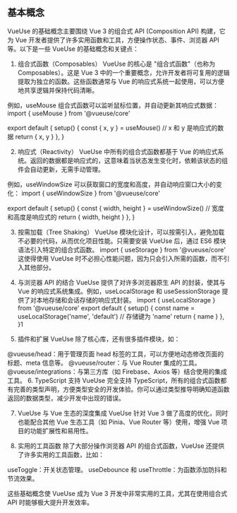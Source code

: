 ﻿## 基本概念
VueUse 的基础概念主要围绕 Vue 3 的组合式 API (Composition API) 构建，它为 Vue 开发者提供了许多实用函数和工具，方便操作状态、事件、浏览器 API 等。以下是一些 VueUse 的基础概念和关键点：

1. 组合式函数（Composables）
VueUse 的核心是 "组合式函数"（也称为 Composables）。这是 Vue 3 中的一个重要概念，允许开发者将可复用的逻辑提取为独立的函数。这些函数通常与 Vue 的响应式系统一起使用，可以方便地共享逻辑并保持代码清晰。

例如，useMouse 组合式函数可以监听鼠标位置，并自动更新其响应式数据：
import { useMouse } from '@vueuse/core'

export default {
  setup() {
    const { x, y } = useMouse()  // x 和 y 是响应式的数据
    return { x, y }
  },
}

2. 响应式（Reactivity）
VueUse 中所有的组合式函数都基于 Vue 的响应式系统。返回的数据都是响应式的，这意味着当状态发生变化时，依赖该状态的组件会自动更新，无需手动管理。

例如，useWindowSize 可以获取窗口的宽度和高度，并自动响应窗口大小的变化：
import { useWindowSize } from '@vueuse/core'

export default {
  setup() {
    const { width, height } = useWindowSize()  // 宽度和高度是响应式的
    return { width, height }
  },
}

3. 按需加载（Tree Shaking）
VueUse 模块化设计，可以按需引入，避免加载不必要的代码，从而优化项目性能。只需要安装 VueUse 后，通过 ES6 模块语法引入特定的组合式函数。
import { useStorage } from '@vueuse/core'
这使得使用 VueUse 时不必担心性能问题，因为只会引入所需的函数，而不引入其他部分。

4. 与浏览器 API 的结合
VueUse 提供了对许多浏览器原生 API 的封装，使其与 Vue 的响应式系统集成。例如，useLocalStorage 和 useSessionStorage 提供了对本地存储和会话存储的响应式封装。
import { useLocalStorage } from '@vueuse/core'
export default {
  setup() {
    const name = useLocalStorage('name', 'default')  // 存储键为 'name'
    return { name }
  },
}1

5. 插件和扩展
VueUse 除了核心库，还有很多插件模块，如：

@vueuse/head：用于管理页面 head 标签的工具，可以方便地动态修改页面的标题、meta 信息等。
@vueuse/router：与 Vue Router 集成的工具。
@vueuse/integrations：与第三方库（如 Firebase、Axios 等）结合使用的集成工具。
6. TypeScript 支持
VueUse 完全支持 TypeScript，所有的组合式函数都有完善的类型声明，方便类型安全的开发体验。你可以通过类型推导明确知道函数返回的数据类型，减少开发中出现的错误。

7. VueUse 与 Vue 生态的深度集成
VueUse 针对 Vue 3 做了高度的优化，同时也能配合其他 Vue 生态工具（如 Pinia、Vue Router 等）使用，增强 Vue 项目的功能扩展性和易用性。

8. 实用的工具函数
除了大部分操作浏览器 API 的组合式函数，VueUse 还提供了许多实用的工具函数，比如：

useToggle：开关状态管理。
useDebounce 和 useThrottle：为函数添加防抖和节流效果。

这些基础概念使 VueUse 成为 Vue 3 开发中非常实用的工具，尤其在使用组合式 API 时能够极大提升开发效率。